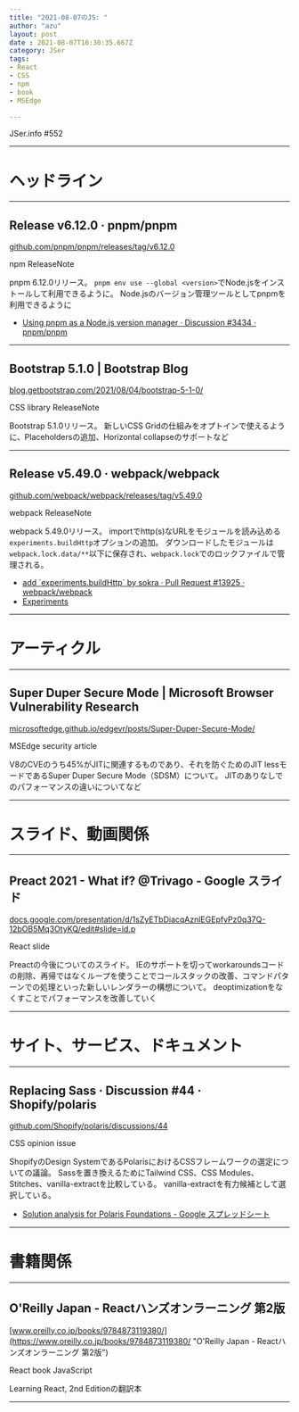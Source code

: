 ```yaml
---
title: "2021-08-07のJS: "
author: "azu"
layout: post
date : 2021-08-07T16:30:35.667Z
category: JSer
tags:
- React
- CSS
- npm
- book
- MSEdge

---
```


JSer.info #552

----

<h1 class="site-genre">ヘッドライン</h1>

----

## Release v6.12.0 · pnpm/pnpm
[github.com/pnpm/pnpm/releases/tag/v6.12.0](https://github.com/pnpm/pnpm/releases/tag/v6.12.0 "Release v6.12.0 · pnpm/pnpm")
<p class="jser-tags jser-tag-icon"><span class="jser-tag">npm</span> <span class="jser-tag">ReleaseNote</span></p>

pnpm 6.12.0リリース。
`pnpm env use --global <version>`でNode.jsをインストールして利用できるように。
Node.jsのバージョン管理ツールとしてpnpmを利用できるように

- [Using pnpm as a Node.js version manager · Discussion #3434 · pnpm/pnpm](https://github.com/pnpm/pnpm/discussions/3434 "Using pnpm as a Node.js version manager · Discussion #3434 · pnpm/pnpm")

----

## Bootstrap 5.1.0 | Bootstrap Blog
[blog.getbootstrap.com/2021/08/04/bootstrap-5-1-0/](https://blog.getbootstrap.com/2021/08/04/bootstrap-5-1-0/ "Bootstrap 5.1.0 | Bootstrap Blog")
<p class="jser-tags jser-tag-icon"><span class="jser-tag">CSS</span> <span class="jser-tag">library</span> <span class="jser-tag">ReleaseNote</span></p>

Bootstrap 5.1.0リリース。
新しいCSS Gridの仕組みをオプトインで使えるように、Placeholdersの追加、Horizontal collapseのサポートなど


----

## Release v5.49.0 · webpack/webpack
[github.com/webpack/webpack/releases/tag/v5.49.0](https://github.com/webpack/webpack/releases/tag/v5.49.0 "Release v5.49.0 · webpack/webpack")
<p class="jser-tags jser-tag-icon"><span class="jser-tag">webpack</span> <span class="jser-tag">ReleaseNote</span></p>

webpack 5.49.0リリース。
importでhttp(s)なURLをモジュールを読み込める`experiments.buildHttp`オプションの追加。
ダウンロードしたモジュールは`webpack.lock.data/**`以下に保存され、`webpack.lock`でのロックファイルで管理される。

- [add \`experiments.buildHttp\` by sokra · Pull Request #13925 · webpack/webpack](https://github.com/webpack/webpack/pull/13925 "add \&#x60;experiments.buildHttp\&#x60; by sokra · Pull Request #13925 · webpack/webpack")
- [Experiments](https://github.com/webpack/webpack/projects/9 "Experiments")

----
<h1 class="site-genre">アーティクル</h1>

----

## Super Duper Secure Mode | Microsoft Browser Vulnerability Research
[microsoftedge.github.io/edgevr/posts/Super-Duper-Secure-Mode/](https://microsoftedge.github.io/edgevr/posts/Super-Duper-Secure-Mode/ "Super Duper Secure Mode | Microsoft Browser Vulnerability Research")
<p class="jser-tags jser-tag-icon"><span class="jser-tag">MSEdge</span> <span class="jser-tag">security</span> <span class="jser-tag">article</span></p>

V8のCVEのうち45%がJITに関連するものであり、それを防ぐためのJIT lessモードであるSuper Duper Secure Mode（SDSM）について。
JITのありなしでのパフォーマンスの違いについてなど


----
<h1 class="site-genre">スライド、動画関係</h1>

----

## Preact 2021 - What if? @Trivago - Google スライド
[docs.google.com/presentation/d/1sZyETbDiacqAznlEGEpfyPz0q37Q-12bOB5Mq3OtyKQ/edit#slide&#x3D;id.p](https://docs.google.com/presentation/d/1sZyETbDiacqAznlEGEpfyPz0q37Q-12bOB5Mq3OtyKQ/edit#slide=id.p "Preact 2021 - What if? @Trivago - Google スライド")
<p class="jser-tags jser-tag-icon"><span class="jser-tag">React</span> <span class="jser-tag">slide</span></p>

Preactの今後についてのスライド。
IEのサポートを切ってworkaroundsコードの削除、再帰ではなくループを使うことでコールスタックの改善、コマンドパターンでの処理といった新しいレンダラーの構想について。
deoptimizationをなくすことでパフォーマンスを改善していく


----
<h1 class="site-genre">サイト、サービス、ドキュメント</h1>

----

## Replacing Sass · Discussion #44 · Shopify/polaris
[github.com/Shopify/polaris/discussions/44](https://github.com/Shopify/polaris/discussions/44 "Replacing Sass · Discussion #44 · Shopify/polaris")
<p class="jser-tags jser-tag-icon"><span class="jser-tag">CSS</span> <span class="jser-tag">opinion</span> <span class="jser-tag">issue</span></p>

ShopifyのDesign SystemであるPolarisにおけるCSSフレームワークの選定についての議論。
Sassを置き換えるためにTailwind CSS、CSS Modules、Stitches、vanilla-extractを比較している。
vanilla-extractを有力候補として選択している。

- [Solution analysis for Polaris Foundations - Google スプレッドシート](https://docs.google.com/spreadsheets/d/1rxrRTlbNWiLVu-Q5IK7xh5O1FmWcjyAS2XN7jiPrhYM/edit#gid=0 "Solution analysis for Polaris Foundations - Google スプレッドシート")

----
<h1 class="site-genre">書籍関係</h1>

----

## O&#039;Reilly Japan - Reactハンズオンラーニング 第2版
[www.oreilly.co.jp/books/9784873119380/](https://www.oreilly.co.jp/books/9784873119380/ "O&#039;Reilly Japan - Reactハンズオンラーニング 第2版")
<p class="jser-tags jser-tag-icon"><span class="jser-tag">React</span> <span class="jser-tag">book</span> <span class="jser-tag">JavaScript</span></p>

Learning React, 2nd Editionの翻訳本


----
